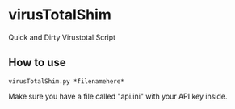 # virusTotalShim
Quick and Dirty Virustotal Script

## How to use

``virusTotalShim.py *filenamehere*``

Make sure you have a file called "api.ini" with your API key inside.